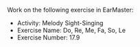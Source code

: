 Work on the following exercise in EarMaster:
- Activity: Melody Sight-Singing
- Exercise Name: Do, Re, Me, Fa, So, Le
- Exercise Number: 17.9
